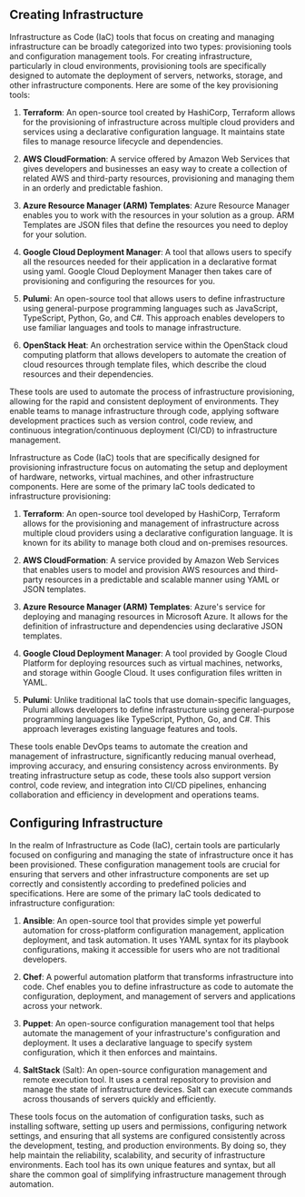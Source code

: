 ## Creating Infrastructure

Infrastructure as Code (IaC) tools that focus on creating and managing infrastructure can be broadly categorized into two types: provisioning tools and configuration management tools. For creating infrastructure, particularly in cloud environments, provisioning tools are specifically designed to automate the deployment of servers, networks, storage, and other infrastructure components. Here are some of the key provisioning tools:

1. **Terraform**: An open-source tool created by HashiCorp, Terraform allows for the provisioning of infrastructure across multiple cloud providers and services using a declarative configuration language. It maintains state files to manage resource lifecycle and dependencies.

2. **AWS CloudFormation**: A service offered by Amazon Web Services that gives developers and businesses an easy way to create a collection of related AWS and third-party resources, provisioning and managing them in an orderly and predictable fashion.

3. **Azure Resource Manager (ARM) Templates**: Azure Resource Manager enables you to work with the resources in your solution as a group. ARM Templates are JSON files that define the resources you need to deploy for your solution.

4. **Google Cloud Deployment Manager**: A tool that allows users to specify all the resources needed for their application in a declarative format using yaml. Google Cloud Deployment Manager then takes care of provisioning and configuring the resources for you.

5. **Pulumi**: An open-source tool that allows users to define infrastructure using general-purpose programming languages such as JavaScript, TypeScript, Python, Go, and C#. This approach enables developers to use familiar languages and tools to manage infrastructure.

6. **OpenStack Heat**: An orchestration service within the OpenStack cloud computing platform that allows developers to automate the creation of cloud resources through template files, which describe the cloud resources and their dependencies.

These tools are used to automate the process of infrastructure provisioning, allowing for the rapid and consistent deployment of environments. They enable teams to manage infrastructure through code, applying software development practices such as version control, code review, and continuous integration/continuous deployment (CI/CD) to infrastructure management.

Infrastructure as Code (IaC) tools that are specifically designed for provisioning infrastructure focus on automating the setup and deployment of hardware, networks, virtual machines, and other infrastructure components. Here are some of the primary IaC tools dedicated to infrastructure provisioning:

1. **Terraform**: An open-source tool developed by HashiCorp, Terraform allows for the provisioning and management of infrastructure across multiple cloud providers using a declarative configuration language. It is known for its ability to manage both cloud and on-premises resources.

2. **AWS CloudFormation**: A service provided by Amazon Web Services that enables users to model and provision AWS resources and third-party resources in a predictable and scalable manner using YAML or JSON templates.

3. **Azure Resource Manager (ARM) Templates**: Azure's service for deploying and managing resources in Microsoft Azure. It allows for the definition of infrastructure and dependencies using declarative JSON templates.

4. **Google Cloud Deployment Manager**: A tool provided by Google Cloud Platform for deploying resources such as virtual machines, networks, and storage within Google Cloud. It uses configuration files written in YAML.

5. **Pulumi**: Unlike traditional IaC tools that use domain-specific languages, Pulumi allows developers to define infrastructure using general-purpose programming languages like TypeScript, Python, Go, and C#. This approach leverages existing language features and tools.

These tools enable DevOps teams to automate the creation and management of infrastructure, significantly reducing manual overhead, improving accuracy, and ensuring consistency across environments. By treating infrastructure setup as code, these tools also support version control, code review, and integration into CI/CD pipelines, enhancing collaboration and efficiency in development and operations teams.

## Configuring Infrastructure

In the realm of Infrastructure as Code (IaC), certain tools are particularly focused on configuring and managing the state of infrastructure once it has been provisioned. These configuration management tools are crucial for ensuring that servers and other infrastructure components are set up correctly and consistently according to predefined policies and specifications. Here are some of the primary IaC tools dedicated to infrastructure configuration:

1. **Ansible**: An open-source tool that provides simple yet powerful automation for cross-platform configuration management, application deployment, and task automation. It uses YAML syntax for its playbook configurations, making it accessible for users who are not traditional developers.

2. **Chef**: A powerful automation platform that transforms infrastructure into code. Chef enables you to define infrastructure as code to automate the configuration, deployment, and management of servers and applications across your network.

3. **Puppet**: An open-source configuration management tool that helps automate the management of your infrastructure's configuration and deployment. It uses a declarative language to specify system configuration, which it then enforces and maintains.

4. **SaltStack** (Salt): An open-source configuration management and remote execution tool. It uses a central repository to provision and manage the state of infrastructure devices. Salt can execute commands across thousands of servers quickly and efficiently.

These tools focus on the automation of configuration tasks, such as installing software, setting up users and permissions, configuring network settings, and ensuring that all systems are configured consistently across the development, testing, and production environments. By doing so, they help maintain the reliability, scalability, and security of infrastructure environments. Each tool has its own unique features and syntax, but all share the common goal of simplifying infrastructure management through automation.
